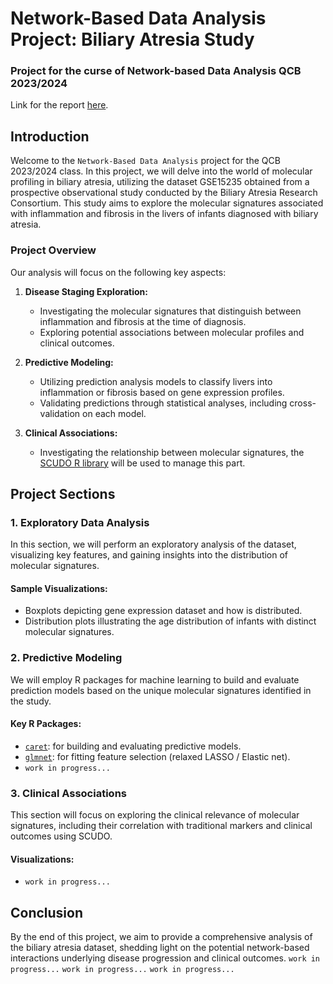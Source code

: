 # Network-Based Data Analysis Project: Biliary Atresia Study
### Project for the curse of Network-based Data Analysis QCB 2023/2024

Link for the report [here](https://www.overleaf.com/project/65e5fb710b468abfd7e67ca4).

## Introduction

Welcome to the `Network-Based Data Analysis` project for the QCB 2023/2024 class. In this project, we will delve into the world of molecular profiling in biliary atresia, utilizing the dataset GSE15235 obtained from a prospective observational study conducted by the Biliary Atresia Research Consortium. This study aims to explore the molecular signatures associated with inflammation and fibrosis in the livers of infants diagnosed with biliary atresia.

### Project Overview

Our analysis will focus on the following key aspects:

1. **Disease Staging Exploration:**
   - Investigating the molecular signatures that distinguish between inflammation and fibrosis at the time of diagnosis.
   - Exploring potential associations between molecular profiles and clinical outcomes.

2. **Predictive Modeling:**
   - Utilizing prediction analysis models to classify livers into inflammation or fibrosis based on gene expression profiles.
   - Validating predictions through statistical analyses, including cross-validation on each model.

3. **Clinical Associations:**
   - Investigating the relationship between molecular signatures, the [SCUDO R library](https://www.cosbi.eu/prototypes/scudo) will be used to manage this part.

## Project Sections

### 1. Exploratory Data Analysis

In this section, we will perform an exploratory analysis of the dataset, visualizing key features, and gaining insights into the distribution of molecular signatures.

#### Sample Visualizations:
- Boxplots depicting gene expression dataset and how is distributed.
- Distribution plots illustrating the age distribution of infants with distinct molecular signatures.

### 2. Predictive Modeling

We will employ R packages for machine learning to build and evaluate prediction models based on the unique molecular signatures identified in the study.

#### Key R Packages:
- [`caret`](https://topepo.github.io/caret/): for building and evaluating predictive models.
- [`glmnet`](https://cran.r-project.org/web/packages/glmnet/index.html): for fitting feature selection (relaxed LASSO / Elastic net).
- `work in progress...`

### 3. Clinical Associations

This section will focus on exploring the clinical relevance of molecular signatures, including their correlation with traditional markers and clinical outcomes using SCUDO.

#### Visualizations:
- `work in progress...`

## Conclusion

By the end of this project, we aim to provide a comprehensive analysis of the biliary atresia dataset, shedding light on the potential network-based interactions underlying disease progression and clinical outcomes.
`work in progress...`
`work in progress...`
`work in progress...`

